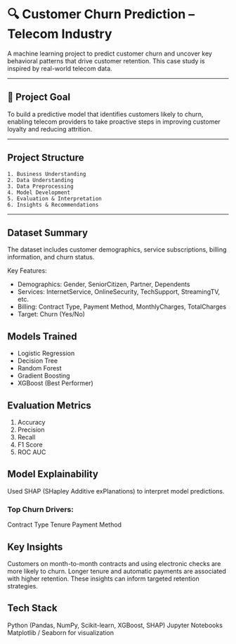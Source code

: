 # 🔍 Customer Churn Prediction – Telecom Industry

A machine learning project to predict customer churn and uncover key behavioral patterns that drive customer retention. This case study is inspired by real-world telecom data.

---

## 🎯 Project Goal

To build a predictive model that identifies customers likely to churn, enabling telecom providers to take proactive steps in improving customer loyalty and reducing attrition.

---

## Project Structure

```text
1. Business Understanding
2. Data Understanding
3. Data Preprocessing
4. Model Development
5. Evaluation & Interpretation
6. Insights & Recommendations
```
---

## Dataset Summary
The dataset includes customer demographics, service subscriptions, billing information, and churn status.

Key Features:
- Demographics: Gender, SeniorCitizen, Partner, Dependents
- Services: InternetService, OnlineSecurity, TechSupport, StreamingTV, etc.
- Billing: Contract Type, Payment Method, MonthlyCharges, TotalCharges
- Target: Churn (Yes/No)

## Models Trained
- Logistic Regression
- Decision Tree
- Random Forest
- Gradient Boosting
- XGBoost (Best Performer)

## Evaluation Metrics
1. Accuracy
2. Precision
3. Recall
4. F1 Score
5. ROC AUC

## Model Explainability
Used SHAP (SHapley Additive exPlanations) to interpret model predictions.

### Top Churn Drivers:
Contract Type
Tenure
Payment Method

## Key Insights
Customers on month-to-month contracts and using electronic checks are more likely to churn.
Longer tenure and automatic payments are associated with higher retention.
These insights can inform targeted retention strategies.

## Tech Stack
Python (Pandas, NumPy, Scikit-learn, XGBoost, SHAP)
Jupyter Notebooks
Matplotlib / Seaborn for visualization
